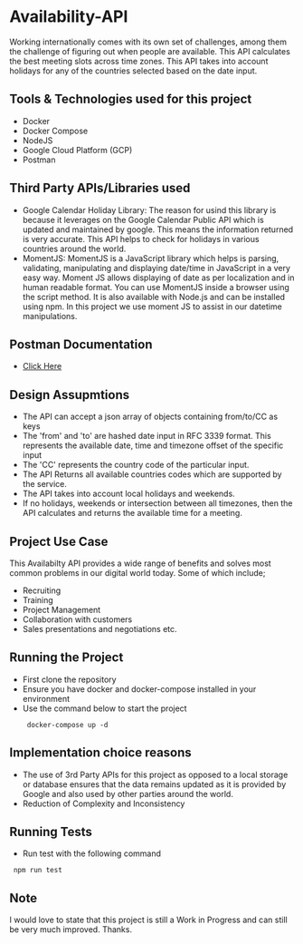 # Availability-API
Working internationally comes with its own set of challenges, among them the challenge of figuring out when people are available.  This API calculates the best meeting slots across time zones. This API takes into account holidays for any of the countries selected based on the date input.

## Tools & Technologies used for this project
- Docker
- Docker Compose
- NodeJS
- Google Cloud Platform (GCP)
- Postman

## Third Party APIs/Libraries used
- Google Calendar Holiday Library: The reason for usind this library is because it leverages on the Google Calendar Public API which is updated and maintained by google.
This means the information returned is very accurate. This API helps to check for holidays in various countries around the world.
- MomentJS: MomentJS is a JavaScript library which helps is parsing, validating, manipulating and displaying date/time in JavaScript in a very easy way.
Moment JS allows displaying of date as per localization and in human readable format. You can use MomentJS inside a browser using the script method. It is also available with Node.js and can be installed using npm. In this project we use moment JS to assist in our datetime manipulations.

## Postman Documentation
- [Click Here](https://documenter.getpostman.com/view/23777914/2s8YsnYwsa)

## Design Assupmtions
- The API can accept a json array of objects containing from/to/CC as keys
- The 'from' and 'to' are hashed date input in RFC 3339 format. This represents the available date, time and timezone offset of the specific input
- The 'CC' represents the country code of the particular input.
- The API Returns all available countries codes which are supported by the service.
- The API takes into account local holidays and weekends.
- If no holidays, weekends or intersection between all timezones, then the API calculates and returns the available time for a meeting.

## Project Use Case
This Availabilty API provides a wide range of benefits and solves most common problems in our digital world today. Some of which include;
- Recruiting 
- Training
- Project Management
- Collaboration with customers
- Sales presentations and negotiations etc.

## Running the Project
- First clone the repository
- Ensure you have docker and docker-compose installed in your environment
- Use the command below to start the project
  ```
   docker-compose up -d
  ```
## Implementation choice reasons
- The use of 3rd Party APIs for this project as opposed to a local storage or database ensures that the data remains updated as it is provided by Google and also used 
by other parties around the world.
- Reduction of Complexity and Inconsistency

## Running Tests
- Run test with the following command
```
 npm run test
```
## Note
I would love to state that this project is still a Work in Progress and can still be very much improved. Thanks.
